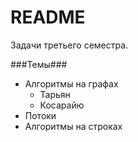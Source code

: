 # README #

Задачи третьего семестра.

###Темы###

* Алгоритмы на графах
	* Тарьян
	* Косарайю
* Потоки
* Алгоритмы на строках
